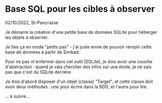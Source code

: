 # Base SQL pour les cibles à observer

02/10/2022, St-Pancrasse

Je démarre la création d'une petite base de données SQLite pour héberger les objets à observer.

Je fais ça en mode "petits pas" - j'ai juste envie de pouvoir remplir cette base de données à partir de Simbad.

Pour ne pas m'enfermer dans cet outil (SQLite), je dois avoir une couche d'abstraction : quand je vais chercher des infos sur une étoile, je ne sais pas que c'est du SQLite derrière.

Je dois d'abord disposer d'un objet (classe) "Target", et cette classe doit avoir deux méthodes : une pour écrire dans la BDD, et l'autre pour lire.

... à suivre...